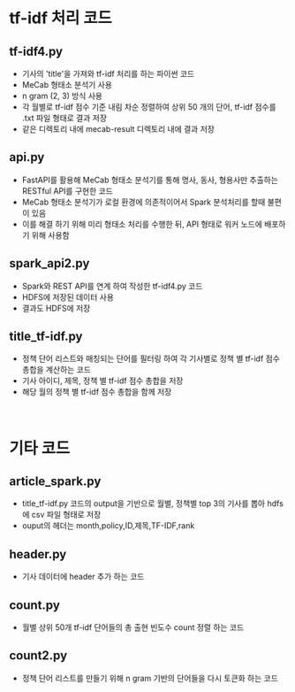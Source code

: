 # tf-idf 처리 코드

## tf-idf4.py
- 기사의 'title'을 가져와 tf-idf 처리를 하는 파이썬 코드
- MeCab 형태소 분석기 사용
- n gram (2, 3) 방식 사용
- 각 월별로 tf-idf 점수 기준 내림 차순 정렬하여 상위 50 개의 단어, tf-idf 점수를 .txt 파일 형태로 결과 저장
- 같은 디렉토리 내에 mecab-result 디렉토리 내에 결과 저장

## api.py
- FastAPI를 활용해 MeCab 형태소 분석기를 통해 명사, 동사, 형용사만 추출하는 RESTful API를 구현한 코드
- MeCab 형태소 분석기가 로컬 환경에 의존적이어서 Spark 분석처리를 할때 불편이 있음 
- 이를 해결 하기 위해 미리 형태소 처리를 수행한 뒤, API 형태로 워커 노드에 배포하기 위해 사용함

## spark_api2.py
- Spark와 REST API를 연계 하여 작성한 tf-idf4.py 코드
- HDFS에 저장된 데이터 사용
- 결과도 HDFS에 저장

## title_tf-idf.py
- 정책 단어 리스트와 매칭되는 단어를 필터링 하여 각 기사별로 정책 별 tf-idf 점수 총합을 계산하는 코드
- 기사 아이디, 제목, 정책 별 tf-idf 점수 총합을 저장
- 해당 월의 정책 별 tf-idf 점수 총합을 함께 저장

<br>

# 기타 코드
## article_spark.py
- title_tf-idf.py 코드의 output을 기반으로 월별, 정책별 top 3의 기사를 뽑아 hdfs에 csv 파일 형태로 저장
- ouput의 헤더는 month,policy,ID,제목,TF-IDF,rank

## header.py
- 기사 데이터에 header 추가 하는 코드

## count.py
- 월별 상위 50개 tf-idf 단어들의 총 출현 빈도수 count 정렬 하는 코드

## count2.py
- 정책 단어 리스트를 만들기 위해 n gram 기반의 단어들을 다시 토큰화 하는 코드